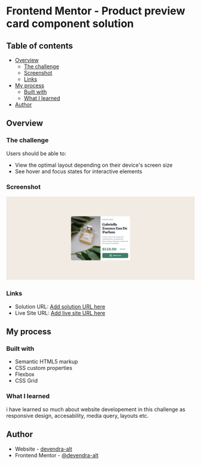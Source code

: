 # Frontend Mentor - Product preview card component solution

## Table of contents

- [Overview](#overview)
  - [The challenge](#the-challenge)
  - [Screenshot](#screenshot)
  - [Links](#links)
- [My process](#my-process)
  - [Built with](#built-with)
  - [What I learned](#what-i-learned)
- [Author](#author)

## Overview

### The challenge

Users should be able to:

- View the optimal layout depending on their device's screen size
- See hover and focus states for interactive elements

### Screenshot

![(desktop)Design preview for the Product preview card component coding challenge](./design/desktop.png)

### Links

- Solution URL: [Add solution URL here](https://github.com/devendra-alt/preview-card-component-solution)
- Live Site URL: [Add live site URL here](https://product-preview-card-com-fd232.web.app/)

## My process

### Built with

- Semantic HTML5 markup
- CSS custom properties
- Flexbox
- CSS Grid

### What I learned

i have learned so much about website developement in this challenge as responsive design, accesability, media query, layouts etc.

## Author

- Website - [devendra-alt](https://devendra-alt.github.io/)
- Frontend Mentor - [@devendra-alt](https://www.frontendmentor.io/profile/devendra-alt)

